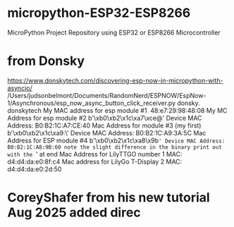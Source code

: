 # micropython-ESP32-ESP8266
MicroPython Project Repository using ESP32 or ESP8266 Microcontroller
# from Donsky
https://www.donskytech.com/discovering-esp-now-in-micropython-with-asyncio/
/Users/judsonbelmont/Documents/RandomNerd/ESPNOW/EspNow-1/Asynchronous/esp_now_async_button_click_receiver.py
donsky.  donskytech
My MAC address for esp module #1  							48:e7:29:98:48:08
My MC Address for esp module #2   						b'\xb0\xb2\x1c\xa7\xce@'       Device MAC Address: B0:B2:1C:A7:CE:40
Mac Address for module #3 (my first)    b'\xb0\xb2\x1c\xa9:\\'  Device MAC Address: B0:B2:1C:A9:3A:5C
Mac Address for ESP module #4          b'\xb0\xb2\x1c\xa8\x9b`'	Device MAC Address: B0:B2:1C:A8:9B:60 note the slight difference in the binary print out with the `' at end
Mac Address for LilyTTGO number 1  MAC:                d4:d4:da:e0:8f:c4
 Mac address for LilyGo T-Display 2 MAC:               d4:d4:da:e0:2d:50

 # CoreyShafer from his new tutorial Aug 2025 added direc

